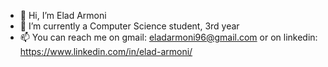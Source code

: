 - 👋 Hi, I’m Elad Armoni
-  🌱 I’m currently a Computer Science student, 3rd year
- 📫 You can reach me on gmail: eladarmoni96@gmail.com or on linkedin: https://www.linkedin.com/in/elad-armoni/
